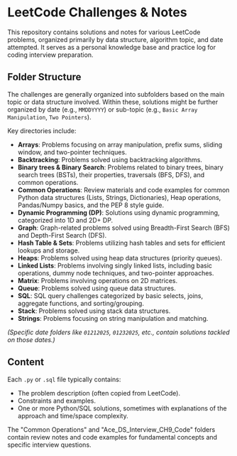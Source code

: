 # LeetCode Challenges & Notes

This repository contains solutions and notes for various LeetCode problems, organized primarily by data structure, algorithm topic, and date attempted. It serves as a personal knowledge base and practice log for coding interview preparation.

## Folder Structure

The challenges are generally organized into subfolders based on the main topic or data structure involved. Within these, solutions might be further organized by date (e.g., `MMDDYYYY`) or sub-topic (e.g., `Basic Array Manipulation`, `Two Pointers`).

Key directories include:
* **Arrays**: Problems focusing on array manipulation, prefix sums, sliding window, and two-pointer techniques.
* **Backtracking**: Problems solved using backtracking algorithms.
* **Binary trees & Binary Search**: Problems related to binary trees, binary search trees (BSTs), their properties, traversals (BFS, DFS), and common operations.
* **Common Operations**: Review materials and code examples for common Python data structures (Lists, Strings, Dictionaries), Heap operations, Pandas/Numpy basics, and the PEP 8 style guide.
* **Dynamic Programming (DP)**: Solutions using dynamic programming, categorized into 1D and 2D+ DP.
* **Graph**: Graph-related problems solved using Breadth-First Search (BFS) and Depth-First Search (DFS).
* **Hash Table & Sets**: Problems utilizing hash tables and sets for efficient lookups and storage.
* **Heaps**: Problems solved using heap data structures (priority queues).
* **Linked Lists**: Problems involving singly linked lists, including basic operations, dummy node techniques, and two-pointer approaches.
* **Matrix**: Problems involving operations on 2D matrices.
* **Queue**: Problems solved using queue data structures.
* **SQL**: SQL query challenges categorized by basic selects, joins, aggregate functions, and sorting/grouping.
* **Stack**: Problems solved using stack data structures.
* **Strings**: Problems focusing on string manipulation and matching.

*(Specific date folders like `01212025`, `01232025`, etc., contain solutions tackled on those dates.)*

## Content

Each `.py` or `.sql` file typically contains:
* The problem description (often copied from LeetCode).
* Constraints and examples.
* One or more Python/SQL solutions, sometimes with explanations of the approach and time/space complexity.

The "Common Operations" and "Ace_DS_Interview_CH9_Code" folders contain review notes and code examples for fundamental concepts and specific interview questions.
